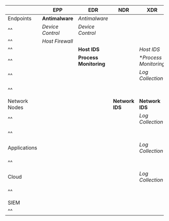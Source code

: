 
|               | EPP                 | EDR                    | NDR             | XDR                   | SIEM                 | SOAR |
| ---           | ---                 | ---                    | ---             | ---                   | ---                  | ---  |
| Endpoints     | **Antimalware**     | *Antimalware*          |                 |                       |                      |      |
| ^^            | *Device Control*    | *Device Control*       |                 |                       |                      |      |
| ^^            | *Host Firewall*     |                        |                 |                       |                      |      | 
| ^^            |                     | **Host IDS**           |                 | *Host IDS*            | *Host IDS*           |      |
| ^^            |                     | **Process Monitoring** |                 | **Process Monitoring* | *Process Monitoring* |      |
| ^^            |                     |                        |                 | *Log Collection*      | **Log Collection**   |      |
| ^^            |                     |                        |                 |                       | **Log Retention**    |      |
| Network Nodes |                     |                        | **Network IDS** | **Network IDS**       | *Network IDS*        |      |
| ^^            |                     |                        |                 | *Log Collection*      | **Log Collection**   |      |
| ^^            |                     |                        |                 |                       | **Log Retention**    |      |
| Applications  |                     |                        |                 | *Log Collection*      | **Log Collection**   |      |
| ^^            |                     |                        |                 |                       | **Log Retention**    |      |
| Cloud         |                     |                        |                 | *Log Collection*      | **Log Collection**   |      |
| ^^            |                     |                        |                 |                       | **Log Retention**    |      |
| SIEM          |                     |                        |                 |                       |                      | **Automation**     |
| ^^            |                     |                        |                 |                       |                      |  **Orchestration** |
